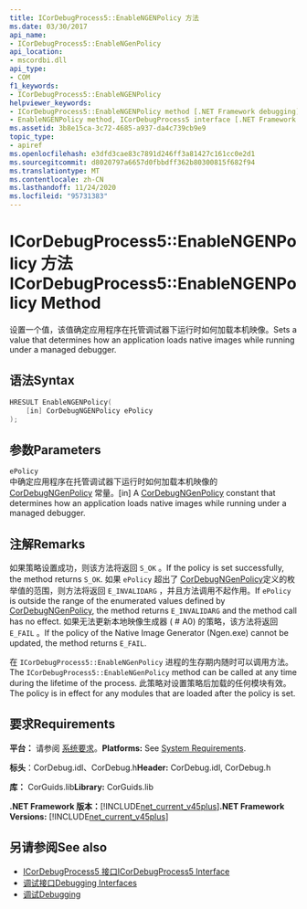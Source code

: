 ```yaml
---
title: ICorDebugProcess5::EnableNGENPolicy 方法
ms.date: 03/30/2017
api_name:
- ICorDebugProcess5::EnableNGenPolicy
api_location:
- mscordbi.dll
api_type:
- COM
f1_keywords:
- ICorDebugProcess5::EnableNGENPolicy
helpviewer_keywords:
- ICorDebugProcess5::EnableNGENPolicy method [.NET Framework debugging]
- EnableNGENPolicy method, ICorDebugProcess5 interface [.NET Framework debugging]
ms.assetid: 3b8e15ca-3c72-4685-a937-da4c739cb9e9
topic_type:
- apiref
ms.openlocfilehash: e3dfd3cae83c7891d246ff3a81427c161cc0e2d1
ms.sourcegitcommit: d8020797a6657d0fbbdff362b80300815f682f94
ms.translationtype: MT
ms.contentlocale: zh-CN
ms.lasthandoff: 11/24/2020
ms.locfileid: "95731383"
---
```

# <a name="icordebugprocess5enablengenpolicy-method"></a><span data-ttu-id="b86f9-102">ICorDebugProcess5::EnableNGENPolicy 方法</span><span class="sxs-lookup"><span data-stu-id="b86f9-102">ICorDebugProcess5::EnableNGENPolicy Method</span></span>

<span data-ttu-id="b86f9-103">设置一个值，该值确定应用程序在托管调试器下运行时如何加载本机映像。</span><span class="sxs-lookup"><span data-stu-id="b86f9-103">Sets a value that determines how an application loads native images while running under a managed debugger.</span></span>  
  
## <a name="syntax"></a><span data-ttu-id="b86f9-104">语法</span><span class="sxs-lookup"><span data-stu-id="b86f9-104">Syntax</span></span>  
  
```cpp  
HRESULT EnableNGENPolicy(  
    [in] CorDebugNGENPolicy ePolicy  
);  
```  
  
## <a name="parameters"></a><span data-ttu-id="b86f9-105">参数</span><span class="sxs-lookup"><span data-stu-id="b86f9-105">Parameters</span></span>  

 `ePolicy`  
 <span data-ttu-id="b86f9-106">中确定应用程序在托管调试器下运行时如何加载本机映像的 [CorDebugNGenPolicy](cordebugngenpolicy-enumeration.md) 常量。</span><span class="sxs-lookup"><span data-stu-id="b86f9-106">[in] A [CorDebugNGenPolicy](cordebugngenpolicy-enumeration.md) constant that determines how an application loads native images while running under a managed debugger.</span></span>  
  
## <a name="remarks"></a><span data-ttu-id="b86f9-107">注解</span><span class="sxs-lookup"><span data-stu-id="b86f9-107">Remarks</span></span>  

 <span data-ttu-id="b86f9-108">如果策略设置成功，则该方法将返回 `S_OK` 。</span><span class="sxs-lookup"><span data-stu-id="b86f9-108">If the policy is set successfully, the method returns `S_OK`.</span></span> <span data-ttu-id="b86f9-109">如果 `ePolicy` 超出了 [CorDebugNGenPolicy](cordebugngenpolicy-enumeration.md)定义的枚举值的范围，则方法将返回 `E_INVALIDARG` ，并且方法调用不起作用。</span><span class="sxs-lookup"><span data-stu-id="b86f9-109">If `ePolicy` is outside the range of the enumerated values defined by [CorDebugNGenPolicy](cordebugngenpolicy-enumeration.md), the method returns `E_INVALIDARG` and the method call has no effect.</span></span> <span data-ttu-id="b86f9-110">如果无法更新本地映像生成器 ( # A0) 的策略，该方法将返回 `E_FAIL` 。</span><span class="sxs-lookup"><span data-stu-id="b86f9-110">If the policy of the Native Image Generator (Ngen.exe) cannot be updated, the method returns `E_FAIL`.</span></span>  
  
 <span data-ttu-id="b86f9-111">在 `ICorDebugProcess5::EnableNGenPolicy` 进程的生存期内随时可以调用方法。</span><span class="sxs-lookup"><span data-stu-id="b86f9-111">The `ICorDebugProcess5::EnableNGenPolicy` method can be called at any time during the lifetime of the process.</span></span> <span data-ttu-id="b86f9-112">此策略对设置策略后加载的任何模块有效。</span><span class="sxs-lookup"><span data-stu-id="b86f9-112">The policy is in effect for any modules that are loaded after the policy is set.</span></span>  
  
## <a name="requirements"></a><span data-ttu-id="b86f9-113">要求</span><span class="sxs-lookup"><span data-stu-id="b86f9-113">Requirements</span></span>  

 <span data-ttu-id="b86f9-114">**平台：** 请参阅 [系统要求](../../get-started/system-requirements.md)。</span><span class="sxs-lookup"><span data-stu-id="b86f9-114">**Platforms:** See [System Requirements](../../get-started/system-requirements.md).</span></span>  
  
 <span data-ttu-id="b86f9-115">**标头**：CorDebug.idl、CorDebug.h</span><span class="sxs-lookup"><span data-stu-id="b86f9-115">**Header:** CorDebug.idl, CorDebug.h</span></span>  
  
 <span data-ttu-id="b86f9-116">**库：** CorGuids.lib</span><span class="sxs-lookup"><span data-stu-id="b86f9-116">**Library:** CorGuids.lib</span></span>  
  
 <span data-ttu-id="b86f9-117">**.NET Framework 版本：**[!INCLUDE[net_current_v45plus](../../../../includes/net-current-v45plus-md.md)]</span><span class="sxs-lookup"><span data-stu-id="b86f9-117">**.NET Framework Versions:** [!INCLUDE[net_current_v45plus](../../../../includes/net-current-v45plus-md.md)]</span></span>  
  
## <a name="see-also"></a><span data-ttu-id="b86f9-118">另请参阅</span><span class="sxs-lookup"><span data-stu-id="b86f9-118">See also</span></span>

- [<span data-ttu-id="b86f9-119">ICorDebugProcess5 接口</span><span class="sxs-lookup"><span data-stu-id="b86f9-119">ICorDebugProcess5 Interface</span></span>](icordebugprocess5-interface.md)
- [<span data-ttu-id="b86f9-120">调试接口</span><span class="sxs-lookup"><span data-stu-id="b86f9-120">Debugging Interfaces</span></span>](debugging-interfaces.md)
- [<span data-ttu-id="b86f9-121">调试</span><span class="sxs-lookup"><span data-stu-id="b86f9-121">Debugging</span></span>](index.md)
